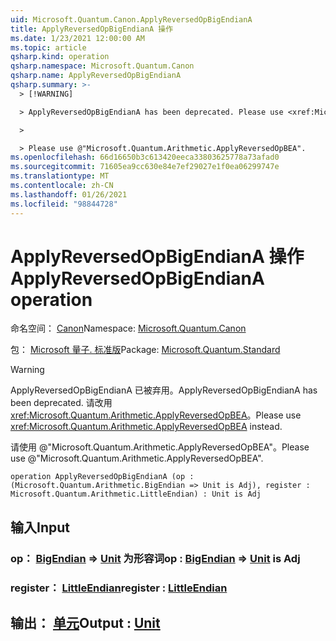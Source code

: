 ```yaml
---
uid: Microsoft.Quantum.Canon.ApplyReversedOpBigEndianA
title: ApplyReversedOpBigEndianA 操作
ms.date: 1/23/2021 12:00:00 AM
ms.topic: article
qsharp.kind: operation
qsharp.namespace: Microsoft.Quantum.Canon
qsharp.name: ApplyReversedOpBigEndianA
qsharp.summary: >-
  > [!WARNING]

  > ApplyReversedOpBigEndianA has been deprecated. Please use <xref:Microsoft.Quantum.Arithmetic.ApplyReversedOpBEA> instead.

  >

  > Please use @"Microsoft.Quantum.Arithmetic.ApplyReversedOpBEA".
ms.openlocfilehash: 66d16650b3c613420eeca33803625778a73afad0
ms.sourcegitcommit: 71605ea9cc630e84e7ef29027e1f0ea06299747e
ms.translationtype: MT
ms.contentlocale: zh-CN
ms.lasthandoff: 01/26/2021
ms.locfileid: "98844728"
---
```

# <a name="applyreversedopbigendiana-operation"></a><span data-ttu-id="761a8-102">ApplyReversedOpBigEndianA 操作</span><span class="sxs-lookup"><span data-stu-id="761a8-102">ApplyReversedOpBigEndianA operation</span></span>

<span data-ttu-id="761a8-103">命名空间： [Canon](xref:Microsoft.Quantum.Canon)</span><span class="sxs-lookup"><span data-stu-id="761a8-103">Namespace: [Microsoft.Quantum.Canon](xref:Microsoft.Quantum.Canon)</span></span>

<span data-ttu-id="761a8-104">包： [Microsoft 量子. 标准版](https://nuget.org/packages/Microsoft.Quantum.Standard)</span><span class="sxs-lookup"><span data-stu-id="761a8-104">Package: [Microsoft.Quantum.Standard](https://nuget.org/packages/Microsoft.Quantum.Standard)</span></span>


> [!WARNING]
> <span data-ttu-id="761a8-105">ApplyReversedOpBigEndianA 已被弃用。</span><span class="sxs-lookup"><span data-stu-id="761a8-105">ApplyReversedOpBigEndianA has been deprecated.</span></span> <span data-ttu-id="761a8-106">请改用 <xref:Microsoft.Quantum.Arithmetic.ApplyReversedOpBEA>。</span><span class="sxs-lookup"><span data-stu-id="761a8-106">Please use <xref:Microsoft.Quantum.Arithmetic.ApplyReversedOpBEA> instead.</span></span>
>
> <span data-ttu-id="761a8-107">请使用 @"Microsoft.Quantum.Arithmetic.ApplyReversedOpBEA"。</span><span class="sxs-lookup"><span data-stu-id="761a8-107">Please use @"Microsoft.Quantum.Arithmetic.ApplyReversedOpBEA".</span></span>



```qsharp
operation ApplyReversedOpBigEndianA (op : (Microsoft.Quantum.Arithmetic.BigEndian => Unit is Adj), register : Microsoft.Quantum.Arithmetic.LittleEndian) : Unit is Adj
```


## <a name="input"></a><span data-ttu-id="761a8-108">输入</span><span class="sxs-lookup"><span data-stu-id="761a8-108">Input</span></span>

### <a name="op--bigendian--unit--is-adj"></a><span data-ttu-id="761a8-109">op： [BigEndian](xref:Microsoft.Quantum.Arithmetic.BigEndian) => [Unit](xref:microsoft.quantum.lang-ref.unit)  为形容词</span><span class="sxs-lookup"><span data-stu-id="761a8-109">op : [BigEndian](xref:Microsoft.Quantum.Arithmetic.BigEndian) => [Unit](xref:microsoft.quantum.lang-ref.unit)  is Adj</span></span>




### <a name="register--littleendian"></a><span data-ttu-id="761a8-110">register： [LittleEndian](xref:Microsoft.Quantum.Arithmetic.LittleEndian)</span><span class="sxs-lookup"><span data-stu-id="761a8-110">register : [LittleEndian](xref:Microsoft.Quantum.Arithmetic.LittleEndian)</span></span>





## <a name="output--unit"></a><span data-ttu-id="761a8-111">输出： [单元](xref:microsoft.quantum.lang-ref.unit)</span><span class="sxs-lookup"><span data-stu-id="761a8-111">Output : [Unit](xref:microsoft.quantum.lang-ref.unit)</span></span>

